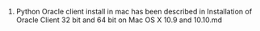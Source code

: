 1. Python Oracle client install in mac has been described in Installation of Oracle Client 32 bit and 64 bit on Mac OS X 10.9 and 10.10.md
